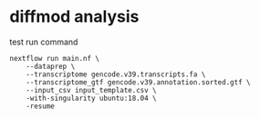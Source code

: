 # diffmod analysis

test run command 
```
nextflow run main.nf \
 	--dataprep \
 	--transcriptome gencode.v39.transcripts.fa \
	--transcriptome_gtf gencode.v39.annotation.sorted.gtf \
 	--input_csv input_template.csv \
 	-with-singularity ubuntu:18.04 \
 	-resume
```